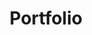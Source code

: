 ---
#layout: home
title: Portfolio
layout: collection
#permalink: /portfolio/
collection: portfolio
#entries_layout: grid
sidebar:
    nav: "docs"
---